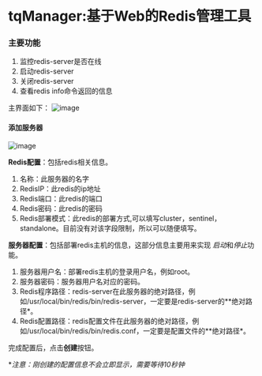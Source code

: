 # tqManager:基于Web的Redis管理工具
### 主要功能
1. 监控redis-server是否在线
2. 启动redis-server
3. 关闭redis-server
4. 查看redis info命令返回的信息


主界面如下：
![image](https://github.com/qbw2006/Resources/blob/master/TQManager/web-ui.png)


#### 添加服务器
![image](https://github.com/qbw2006/Resources/blob/master/TQManager/add-server.png)

**Redis配置**：包括redis相关信息。

1. 名称：此服务器的名字
2. RedisIP：此redis的ip地址
3. Redis端口：此redis的端口
4. Redis密码：此redis的密码
5. Redis部署模式：此redis的部署方式,可以填写cluster，sentinel，standalone。目前没有对该字段限制，所以可以随便填写。

**服务器配置**：包括部署redis主机的信息，这部分信息主要用来实现 *启动*和*停止*功能。
1. 服务器用户名：部署redis主机的登录用户名，例如root。
2. 服务器密码：服务器用户名对应的密码。
3. Redis程序路径：redis-server在此服务器的绝对路径，例如/usr/local/bin/redis/bin/redis-server，一定要是redis-server的**绝对路径*。
4. Redis配置路径：redis配置文件在此服务器的绝对路径，例如/usr/local/bin/redis/bin/redis.conf，一定要是配置文件的**绝对路径*。

完成配置后，点击**创建**按钮。

**注意：刚创建的配置信息不会立即显示，需要等待10秒钟*
